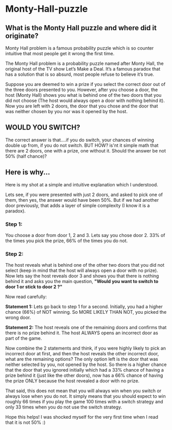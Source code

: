 # Monty-Hall-puzzle

<h2> What is the Monty Hall puzzle and where did it originate? </h2>
Monty Hall problem is a famous probability puzzle which is so counter intuitive that most people get it wrong the first time.

The Monty Hall problem is a probability puzzle named after Monty Hall, the original host of the TV show Let’s Make a Deal. It’s a famous paradox that has a solution that is so absurd, most people refuse to believe it’s true.

Suppose you are deemed to win a prize if you select the correct door out of the three doors presented to you. However, after you choose a door, the host (Monty Hall) shows you what is behind one of the two doors
that you did not choose (The host would always open a door with nothing behind it). Now you are left with 2 doors, the door that you chose and the door that was neither chosen by you nor was it opened by the host.

<h2> WOULD YOU SWITCH? </h2>

The correct answer is that....if you do switch, your chances of winning double up from, if you do not switch.
BUT HOW? is'nt it simple math that there are 2 doors, one with a prize, one without it. Should the answer be not 50% (half chance)?


<h2> Here is why... </h2>
Here is my shot at a simple and intuitive explanation which I understood.

Lets see, if you were presented with just 2 doors, and asked to pick one of them, then yes, the answer would have been 50%.
But if we had another door previously, that adds a layer of simple complexity (I know it is a paradox).

<h3>Step 1: </h3>
You choose a door from door 1, 2 and 3. Lets say you chose door 2. 33% of the times you pick the prize, 66% of the times you do not.

<h3>Step 2: </h3>
The host reveals what is behind one of the other two doors that you did not select (keep in mind that the host will always open a door with no prize).
Now lets say the host reveals door 3 and shows you that there is nothing behind it and asks you the main question, <b>"Would you want to switch to door 1 or stick to door 2 ?"</b> <br>


Now read carefully:<br>

<b>Statement 1:</b> Lets go back to step 1 for a second. Initially, you had a higher chance (66%) of NOT winning. So MORE LIKELY THAN NOT, you picked the wrong door.

<b>Statement 2:</b> The host reveals one of the remaining doors and confirms that there is no prize behind it. The host ALWAYS opens an incorrect door as part of the game.


Now combine the 2 statements and think, if you were highly likely to pick an incorrect door at first, and then the host reveals the other incorrect door, what are the remaining options?
The only option left is the door that was neither selected by you, not opened by the host. So there is a higher chance that the door that you ignored initially which had a 33% chance of having a prize behind it (just like the other doors), now has a 66% chance of having the prize ONLY because the host revealed a door with no prize.

That said, this does not mean that you will always win when you switch or always lose when you do not. It simply means that you should expect to win roughly 66 times if you play the game 100 times with a switch strategy and only 33 times when you do not use the switch strategy.

Hope this helps! I was shocked myself for the very first time when I read that it is not 50% :)

